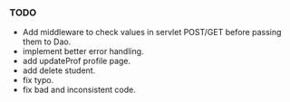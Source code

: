 ### TODO
- Add middleware to check values in servlet POST/GET before passing them to Dao.
- implement better error handling. 
- add updateProf profile page.
- add delete student.
- fix typo.
- fix bad and inconsistent code.